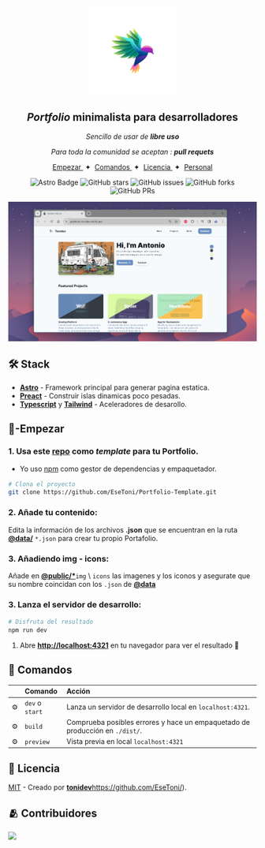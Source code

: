 

<div align="center">
<img src="logo.png" height="180px" width="auto" /> 
        
<h2>
    <em>Portfolio</em> minimalista para desarrolladores
</h2>
</a>
<p>
  <em>
    Sencillo de usar de <strong>libre uso</strong>
  </em></p>
</p>


<p>
  <em>
    Para toda la comunidad se aceptan : <strong>pull requets</strong>
  </em>

</p>

</div>

<div align="center">
    <a href="#-empezar">
        Empezar
    </a>
    <span>&nbsp;✦&nbsp;</span>
    <a href="#comandos">
        Comandos
    </a>
    <span>&nbsp;✦&nbsp;</span>
    <a href="#licencia">
        Licencia
    </a>
    <span>&nbsp;✦&nbsp;</span>
    <a href="https://portfolio-tonidev.netlify.app/">
        Personal
    </a>
   
</div>

<p></p>

<div align="center">

![Astro Badge](https://img.shields.io/badge/Astro-BC52EE?logo=astro&logoColor=fff&style=flat)
![GitHub stars](https://img.shields.io/github/stars/EseToni/Portfolio-Template)
![GitHub issues](https://img.shields.io/github/issues/EseToni/Portfolio-Template)
![GitHub forks](https://img.shields.io/github/forks/EseToni/Portfolio-Template)
![GitHub PRs](https://img.shields.io/github/issues-pr/EseToni/Portfolio-Template)

</div>
    <a href="https://portfolio-tonidev.netlify.app/" target="_blank">
<img src="portada.png"></img>
    </a>

## 🛠️ Stack

- [**Astro**](https://astro.build/) - Framework principal para generar pagina estatica.
- [**Preact**](https://preactjs.com/) - Construir islas dinamicas poco pesadas.
- [**Typescript**](https://www.typescriptlang.org/) y [**Tailwind**](https://www.typescriptlang.org/)  - Aceleradores de desarollo.


## 🚀-Empezar

### 1. Usa este [repo](https://github.com/EseToni/Portfolio-Template/) como _template_ para tu Portfolio.


- Yo uso [npm](https://www.npmjs.com/) como gestor de dependencias y empaquetador.

```bash
# Clona el proyecto
git clone https://github.com/EseToni/Portfolio-Template.git
```

### 2. Añade tu contenido:
Edita la información de los archivos __.json__ que se encuentran en la ruta [__@data/__](mad-main/src/data/) `*.json` para crear tu propio Portafolio.

### 3. Añadiendo img - icons:
Añade en [__@public/*__](mad-main/public/)`img` \\ `icons` las imagenes y los iconos y asegurate que su nombre coincidan con los `.json` de [__@data__](mad-main/src/data/)

### 3. Lanza el servidor de desarrollo:

```bash
# Disfruta del resultado
npm run dev
```


1. Abre [**http://localhost:4321**](http://localhost:4321/) en tu navegador para ver el resultado 🚀


## 🧞 Comandos 

|     | Comando          | Acción                                        |
| :-- | :--------------- | :-------------------------------------------- |
| ⚙️  | `dev` o `start` | Lanza un servidor de desarrollo local en  `localhost:4321`.  |
| ⚙️  | `build`          | Comprueba posibles errores y hace un empaquetado de producción en `./dist/`.      |
| ⚙️  | `preview`        | Vista previa en local `localhost:4321` |



## 🔑 Licencia

[MIT](LICENSE.txt) - Creado por [**tonidev**](https://github.com/EseToni/)https://github.com/EseToni/).

## 🫂 Contribuidores

<a href="https://github.com/EseToni/Portfolio-Template/graphs/contributors">
  <img src="https://contrib.rocks/image?repo=EseToni/Portfolio-Template" />
</a>

<p></p>



